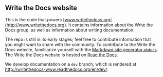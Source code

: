 ## Write the Docs website

This is the code that powers [www.writethedocs.org](http://www.writethedocs.org). It contains information
about the Write the Docs group, as well as information about writing documentation.

The repo is still in its early stages; feel free to contribute information that you might want to share with the community. To contribute to the Write the Docs website, famililarize yourself with the [Markdown site generator ``mkdocs``](http://www.mkdocs.org). The Write the Docs website is hosted on [Read the Docs](https://readthedocs.org/projects/writethedocs-www).

We develop documentation on a `dev` branch, which is rendered at http://writethedocs-www.readthedocs.org/en/dev/.
